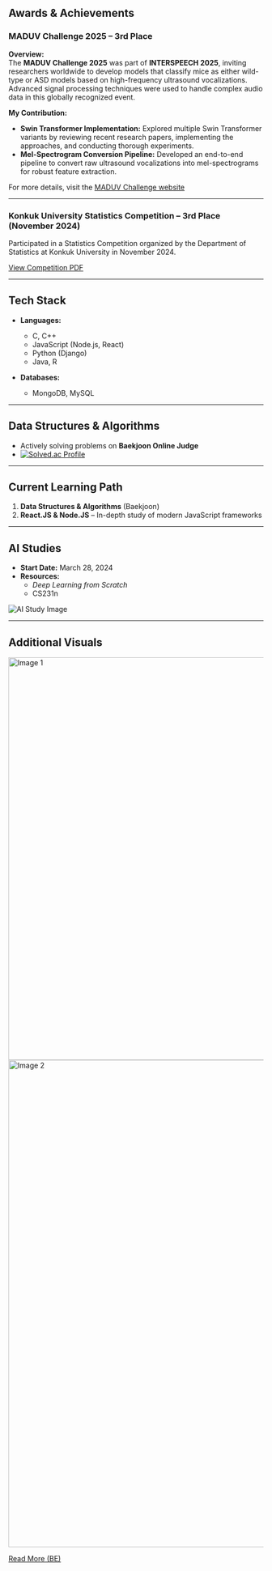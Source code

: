 ## Awards & Achievements

### MADUV Challenge 2025 – 3rd Place  
**Overview:**  
The **MADUV Challenge 2025** was part of **INTERSPEECH 2025**, inviting researchers worldwide to develop models that classify mice as either wild-type or ASD models based on high-frequency ultrasound vocalizations. Advanced signal processing techniques were used to handle complex audio data in this globally recognized event.

**My Contribution:**  
- **Swin Transformer Implementation:** Explored multiple Swin Transformer variants by reviewing recent research papers, implementing the approaches, and conducting thorough experiments.  
- **Mel-Spectrogram Conversion Pipeline:** Developed an end-to-end pipeline to convert raw ultrasound vocalizations into mel-spectrograms for robust feature extraction.  


For more details, visit the [MADUV Challenge website](https://www.maduv.org/)



---

### Konkuk University Statistics Competition – 3rd Place (November 2024)  

Participated in a Statistics Competition organized by the Department of Statistics at Konkuk University in November 2024.

[View Competition PDF](document/Statistics%20Competition.pdf)

---

## Tech Stack

- **Languages:**  
  - C, C++  
  - JavaScript (Node.js, React)  
  - Python (Django)  
  - Java, R

- **Databases:**  
  - MongoDB, MySQL

---

## Data Structures & Algorithms

- Actively solving problems on **Baekjoon Online Judge**  
- [![Solved.ac Profile](http://mazassumnida.wtf/api/v2/generate_badge?boj=forwarder1121)](https://solved.ac/forwarder1121/)

---

## Current Learning Path

1. **Data Structures & Algorithms** (Baekjoon)  
2. **React.JS & Node.JS** – In-depth study of modern JavaScript frameworks

---

## AI Studies

- **Start Date:** March 28, 2024  
- **Resources:**  
  - *Deep Learning from Scratch*  
  - CS231n

![AI Study Image](https://github.com/forwarder1121/forwarder1121/assets/66872094/4ca6645d-44bb-4a39-b007-3ef569d397b3)

---

## Additional Visuals

<img width="796" alt="Image 1" src="https://github.com/user-attachments/assets/746a53a9-8b5b-484a-8182-ec6378828e4a">

<img width="963" alt="Image 2" src="https://github.com/user-attachments/assets/2e9e2579-f905-42ba-a0f5-33a5f306bbe3">

[Read More (BE)](https://d2.naver.com/news/3435170)
